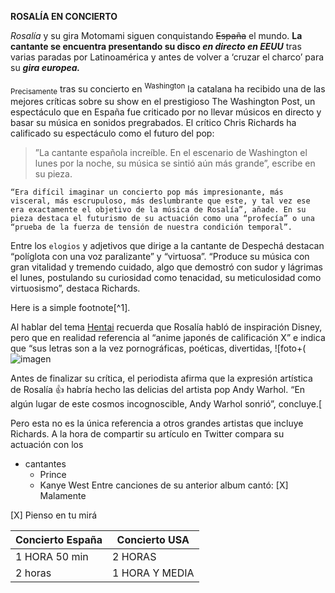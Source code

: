 **ROSALÍA EN CONCIERTO**

*Rosalía* y su gira Motomami siguen conquistando ~~España~~ el mundo. 
**La cantante se encuentra presentando su disco _en directo en EEUU_** tras varias paradas por Latinoamérica y antes de volver a ‘cruzar el charco’ para su ***gira europea.***

<sub>Precisamente</sub> tras su concierto en <sup>Washington</sup> la catalana ha recibido una de las mejores críticas sobre su show en el prestigioso The Washington Post, un espectáculo que en España fue criticado por no llevar músicos en directo y basar su música en sonidos pregrabados. El crítico Chris Richards ha calificado su espectáculo como el futuro del pop:

>”La cantante española increíble. En el escenario de Washington el lunes por la noche, su música se sintió aún más grande”, escribe en su pieza.
```
“Era difícil imaginar un concierto pop más impresionante, más visceral, más escrupuloso, más deslumbrante que este, y tal vez ese era exactamente el objetivo de la música de Rosalía”, añade. En su pieza destaca el futurismo de su actuación como una “profecía” o una “prueba de la fuerza de tensión de nuestra condición temporal”.
```


Entre los `elogios` y  adjetivos que dirige a la cantante de Despechá destacan “políglota con una voz paralizante” y “virtuosa”. “Produce su música con gran vitalidad y tremendo cuidado, algo que demostró con sudor y lágrimas el lunes, postulando su curiosidad como tenacidad, su meticulosidad como virtuosismo”, destaca Richards.

Here is a simple footnote[^1].

Al hablar del tema [Hentai](https://www.youtube.com/watch?v=_6YCNd3ONUU) recuerda que Rosalía habló de inspiración Disney, pero que en realidad referencia al “anime japonés de calificación X” e indica que “sus letras son a la vez pornográficas, poéticas, divertidas, ![foto+(![imagen](https://user-images.githubusercontent.com/113548021/198530982-0e3ffdde-1ad6-4a21-91ba-2f3607320557.png)

Antes de  finalizar su crítica, el periodista afirma que la expresión artística de Rosalía :+1: habría hecho las delicias del artista pop Andy Warhol. 
“En algún lugar de este cosmos incognoscible, Andy Warhol sonrió”, concluye.[

Pero esta no es la única referencia a otros grandes artistas que incluye Richards. A la hora de compartir su artículo en Twitter compara su actuación con los
- cantantes
  - Prince
  - Kanye West
Entre canciones de su anterior album cantó:
[X] Malamente
  
[X] Pienso en tu mirá

| Concierto España | Concierto USA |
| ------------- | ------------- |
| 1 HORA 50 min  | 2 HORAS  |
| 2 horas  | 1 HORA Y MEDIA  |

  

